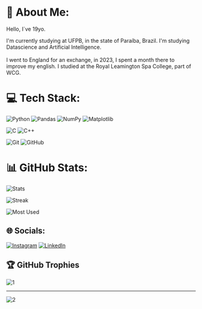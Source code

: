 # 🧑 About Me:

Hello, I`ve 19yo.

I'm currently studying at UFPB, in the state of Paraíba, Brazil. I'm studying Datascience and Artificial Intelligence.<br><br>I went to England for an exchange, in 2023, I spent a month there to improve my english. I studied at the Royal Leamington Spa College, part of WCG.

# 💻 Tech Stack:

![Python](https://img.shields.io/badge/python-3670A0?style=for-the-badge&logo=python&logoColor=ffdd54) ![Pandas](https://img.shields.io/badge/pandas-%23150458.svg?style=for-the-badge&logo=pandas&logoColor=white) ![NumPy](https://img.shields.io/badge/numpy-%23013243.svg?style=for-the-badge&logo=numpy&logoColor=white) ![Matplotlib](https://img.shields.io/badge/Matplotlib-%23ffffff.svg?style=for-the-badge&logo=Matplotlib&logoColor=black)

![C](https://img.shields.io/badge/c-%2300599C.svg?style=for-the-badge&logo=c&logoColor=white)  ![C++](https://img.shields.io/badge/c++-%2300599C.svg?style=for-the-badge&logo=c%2B%2B&logoColor=white) 

![Git](https://img.shields.io/badge/git-%23F05033.svg?style=for-the-badge&logo=git&logoColor=white) ![GitHub](https://img.shields.io/badge/github-%23121011.svg?style=for-the-badge&logo=github&logoColor=white)

# 📊 GitHub Stats:

![Stats](https://github-readme-stats.vercel.app/api?username=DjallenDias&theme=transparent&hide_border=true&include_all_commits=false&count_private=false)

![Streak](https://github-readme-streak-stats.herokuapp.com/?user=DjallenDias&theme=transparent&hide_border=false&hide_border=true)

![Most Used](https://github-readme-stats.vercel.app/api/top-langs?username=DjallenDias&locale=en&hide_title=false&layout=donut&langs_count=6&theme=transparent&order=2&hide=css,html,jupyter%20notebook&hide_border=true)


## 🌐 Socials:

[![Instagram](https://img.shields.io/badge/Instagram-%23E4405F.svg?logo=Instagram&logoColor=white)](https://instagram.com/djzin0_)
[![LinkedIn](https://img.shields.io/badge/LinkedIn-%230077B5.svg?logo=linkedin&logoColor=white)](https://www.linkedin.com/in/dj%C3%A1llen-fabr%C3%ADcio-125332234?utm_source=share&utm_campaign=share_via&utm_content=profile&utm_medium=android_app) 


## 🏆 GitHub Trophies

![1](https://github-profile-trophy.vercel.app/?username=DjallenDias&theme=radical&no-frame=true&no-bg=true&margin-w=4)

---

![2](https://visitcount.itsvg.in/api?id=DjallenDias&icon=0&color=12)